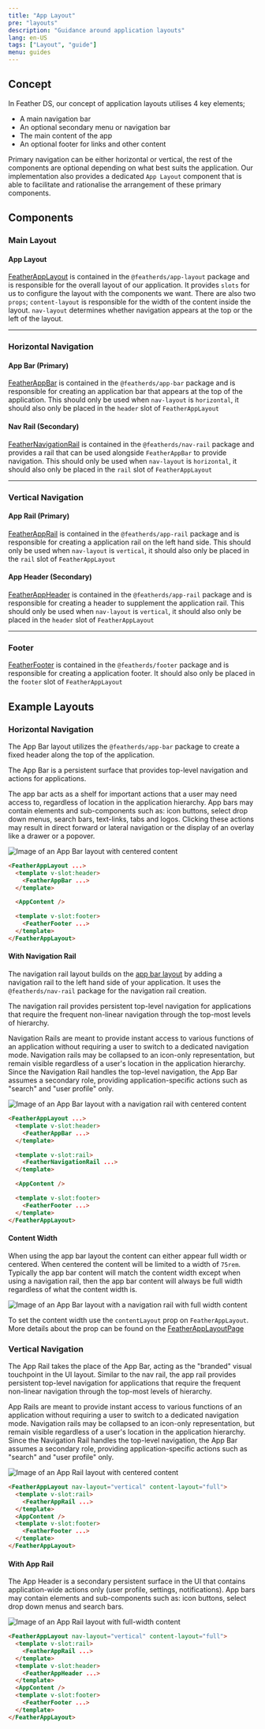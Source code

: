 ```yaml
---
title: "App Layout"
pre: "layouts"
description: "Guidance around application layouts"
lang: en-US
tags: ["Layout", "guide"]
menu: guides
---
```


## Concept

In Feather DS, our concept of application layouts utilises 4 key elements;

- A main navigation bar
- An optional secondary menu or navigation bar
- The main content of the app
- An optional footer for links and other content

Primary navigation can be either horizontal or vertical, the rest of the components are optional depending on what best suits the application. Our implementation also provides a dedicated `App Layout` component that is able to facilitate and rationalise the arrangement of these primary components.

## Components

### Main Layout

#### App Layout

[FeatherAppLayout](/Components/AppLayout/) is contained in the `@featherds/app-layout` package and is responsible for the overall layout of our application. It provides `slots` for us to configure the layout with the components we want. There are also two `props`; `content-layout` is responsible for the width of the content inside the layout. `nav-layout` determines whether navigation appears at the top or the left of the layout.

---

### Horizontal Navigation

#### **App Bar** (Primary)

[FeatherAppBar](/Components/AppBar/) is contained in the `@featherds/app-bar` package and is responsible for creating an application bar that appears at the top of the application. This should only be used when `nav-layout` is `horizontal`, it should also only be placed in the `header` slot of `FeatherAppLayout`

#### **Nav Rail** (Secondary)

[FeatherNavigationRail](/Components/NavigationRail/) is contained in the `@featherds/nav-rail` package and provides a rail that can be used alongside `FeatherAppBar` to provide navigation. This should only be used when `nav-layout` is `horizontal`, it should also only be placed in the `rail` slot of `FeatherAppLayout`

---

### Vertical Navigation

#### **App Rail** (Primary)

[FeatherAppRail](/Components/AppRail/) is contained in the `@featherds/app-rail` package and is responsible for creating a application rail on the left hand side. This should only be used when `nav-layout` is `vertical`, it should also only be placed in the `rail` slot of `FeatherAppLayout`

#### **App Header** (Secondary)

[FeatherAppHeader](/Components/AppRail/#appheader) is contained in the `@featherds/app-rail` package and is responsible for creating a header to supplement the application rail. This should only be used when `nav-layout` is `vertical`, it should also only be placed in the `header` slot of `FeatherAppLayout`

---

### Footer

[FeatherFooter](/Components/Footer/) is contained in the `@featherds/footer` package and is responsible for creating a application footer. It should also only be placed in the `footer` slot of `FeatherAppLayout`

## Example Layouts

### Horizontal Navigation

The App Bar layout utilizes the `@featherds/app-bar` package to create a fixed header along the top of the application.

The App Bar is a persistent surface that provides top-level navigation and actions for applications.

The app bar acts as a shelf for important actions that a user may need access to, regardless of location in the application hierarchy. App bars may contain elements and sub-components such as: icon buttons, select drop down menus, search bars, text-links, tabs and logos. Clicking these actions may result in direct forward or lateral navigation or the display of an overlay like a drawer or a popover.

![Image of an App Bar layout with centered content](./images/light--app-bar--center-content.png "App Bar Layout")

```html
<FeatherAppLayout ...>
  <template v-slot:header>
    <FeatherAppBar ...>
  </template>

  <AppContent />

  <template v-slot:footer>
    <FeatherFooter ...>
  </template>
</FeatherAppLayout>
```

#### With Navigation Rail

The navigation rail layout builds on the [app bar layout](#app-bar) by adding a navigation rail to the left hand side of your application. It uses the `@featherds/nav-rail` package for the navigation rail creation.

The navigation rail provides persistent top-level navigation for applications that require the frequent non-linear navigation through the top-most levels of hierarchy.

Navigation Rails are meant to provide instant access to various functions of an application without requiring a user to switch to a dedicated navigation mode. Navigation rails may be collapsed to an icon-only representation, but remain visible regardless of a user's location in the application hierarchy. Since the Navigation Rail handles the top-level navigation, the App Bar assumes a secondary role, providing application-specific actions such as "search" and "user profile" only.

![Image of an App Bar layout with a navigation rail with centered content](./images/light--app-bar-with-rail--center-content.png "App Bar Layout")

```html
<FeatherAppLayout ...>
  <template v-slot:header>
    <FeatherAppBar ...>
  </template>

  <template v-slot:rail>
    <FeatherNavigationRail ...>
  </template>

  <AppContent />

  <template v-slot:footer>
    <FeatherFooter ...>
  </template>
</FeatherAppLayout>
```

#### Content Width

When using the app bar layout the content can either appear full width or centered. When centered the content will be limited to a width of `75rem`. Typically the app bar content will match the content width except when using a navigation rail, then the app bar content will always be full width regardless of what the content width is.

![Image of an App Bar layout with a navigation rail with full width content](./images/light--app-bar-with-rail--full-width-content.png "App Bar Layout")

To set the content width use the `contentLayout` prop on `FeatherAppLayout`. More details about the prop can be found on the [FeatherAppLayoutPage](/Components/AppLayout/#props)

### Vertical Navigation

The App Rail takes the place of the App Bar, acting as the "branded" visual touchpoint in the UI layout. Similar to the nav rail, the app rail provides persistent top-level navigation for applications that require the frequent non-linear navigation through the top-most levels of hierarchy.

App Rails are meant to provide instant access to various functions of an application without requiring a user to switch to a dedicated navigation mode. Navigation rails may be collapsed to an icon-only representation, but remain visible regardless of a user's location in the application hierarchy. Since the Navigation Rail handles the top-level navigation, the App Bar assumes a secondary role, providing application-specific actions such as "search" and "user profile" only.

![Image of an App Rail layout with centered content](./images/light--app-rail--center-content.png "App Rail Layout")

```html
<FeatherAppLayout nav-layout="vertical" content-layout="full">
  <template v-slot:rail>
    <FeatherAppRail ...>
  </template>
  <AppContent />
  <template v-slot:footer>
    <FeatherFooter ...>
  </template>
</FeatherAppLayout>
```

#### With App Rail

The App Header is a secondary persistent surface in the UI that contains application-wide actions only (user profile, settings, notifications). App bars may contain elements and sub-components such as: icon buttons, select drop down menus and search bars.

![Image of an App Rail layout with full-width content](./images/light--app-rail--full-width-content.png "App Rail Layout")

```html
<FeatherAppLayout nav-layout="vertical" content-layout="full">
  <template v-slot:rail>
    <FeatherAppRail ...>
  </template>
  <template v-slot:header>
    <FeatherAppHeader ...>
  </template>
  <AppContent />
  <template v-slot:footer>
    <FeatherFooter ...>
  </template>
</FeatherAppLayout>
```
